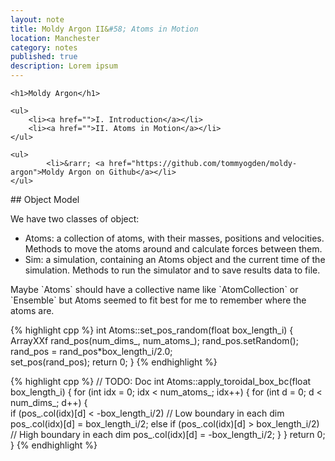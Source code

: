 ```yaml
---
layout: note
title: Moldy Argon II&#58; Atoms in Motion
location: Manchester
category: notes
published: true
description: Lorem ipsum
---
```


<style>

/*  body {
    background-color: rgba(245,243,242,1);
    font-family: "Helvetica", sans-serif;
    font-size: 10px;
    margin: 8px;
  }*/

  .svg-canvas {
    background-color: white;
    border: solid 1px rgba(208,199,198,1);
  }

  .axis {
    font: 10px sans-serif;
  }

  .axis path,
  .axis line {
    fill: none;
    stroke: #000;
    shape-rendering: crispEdges;
  }

  .circle {
  
    fill: rgba(189,54,19,1);
    stroke: white;
  
  }

  .play path {
    stroke: rgba(255,255,255,1);
    stroke-width: 16px;
    /*fill: black;*/
  }

  .play:hover path {
    fill: rgba(189,54,19,1);
  }

  .play rect {
    fill: none;
    pointer-events: all;
    cursor: pointer;
  }

</style>

<script src="http://d3js.org/d3.v3.min.js"></script>

<aside class="sidebox">

    <h1>Moldy Argon</h1>

    <ul>
        <li><a href="">I. Introduction</a></li>
        <li><a href="">II. Atoms in Motion</a></li>
    </ul>

    <ul>
            <li>&rarr; <a href="https://github.com/tommyogden/moldy-argon">Moldy Argon on Github</a></li>
    </ul>
</aside>

## Object Model

We have two classes of object:

- Atoms: a collection of atoms, with their masses, positions and velocities. Methods to move the atoms around and calculate forces between them.
- Sim: a simulation, containing an Atoms object and the current time of the simulation. Methods to run the simulator and to save results data to file.
<aside>
Maybe `Atoms` should have a collective name like `AtomCollection` or `Ensemble` but Atoms seemed to fit best for me to remember where the atoms are.
</aside>

<!-- <figure>
<img class="text-framed" src="/assets/notes/moldy-argon-2/moldy-argon-object-model.png" />
<figcaption>How <a href="https://labs.spotify.com/">Spotify</a> builds a product. I can&rsquo;t find the original source of this slide. If you see it on your travels let me know so I can properly credit.</figcaption>
</figure>
 -->

{% highlight cpp %}
 int Atoms::set_pos_random(float box_length_i) {
  ArrayXXf rand_pos(num_dims_, num_atoms_);
  rand_pos.setRandom(); rand_pos = rand_pos*box_length_i/2.0;    
  set_pos(rand_pos);
  return 0;
}
{% endhighlight %}

<script src="/assets/notes/moldy-argon-2/js/moldy-argon-2-1.js"></script>

{% highlight cpp %}
// TODO: Doc
int Atoms::apply_toroidal_box_bc(float box_length_i) {
  for (int idx = 0; idx < num_atoms_; idx++) {
    for (int d = 0; d < num_dims_; d++) {    
      if (pos_.col(idx)[d] < -box_length_i/2) // Low boundary in each dim
        pos_.col(idx)[d] = box_length_i/2;
      else if (pos_.col(idx)[d] > box_length_i/2) // High boundary in each dim
        pos_.col(idx)[d] = -box_length_i/2;
    }
  }
  return 0;
}
{% endhighlight %}

<script src="/assets/notes/moldy-argon-2/js/moldy-argon-2-2.js"></script>
